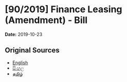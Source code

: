 # [90/2019] Finance Leasing (Amendment) - Bill

**Date:** 2019-10-23

## Original Sources

- [English](https://documents.gov.lk/view/bills/2019/10/90-2019_E.pdf)
- [සිංහල](https://documents.gov.lk/view/bills/2019/10/90-2019_S.pdf)
- [தமிழ்](https://documents.gov.lk/view/bills/2019/10/90-2019_T.pdf)
